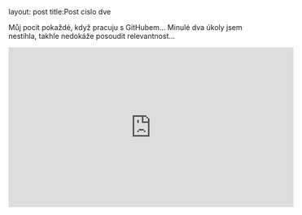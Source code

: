 layout: post
title:Post cislo dve


Můj pocit pokaždé, když pracuju s GitHubem...
Minulé dva úkoly jsem nestihla, takhle nedokáže posoudit relevantnost...

<iframe width="560" height="315" src="https://www.youtube.com/embed/_F-2k_23yaA" frameborder="0" allowfullscreen></iframe>
